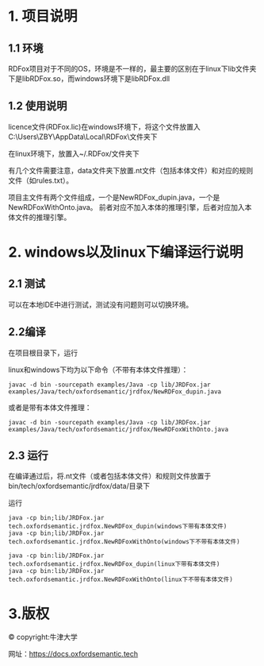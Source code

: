 # 1. 项目说明
## 1.1 环境
RDFox项目对于不同的OS，环境是不一样的，最主要的区别在于linux下lib文件夹下是libRDFox.so，而windows环境下是libRDFox.dll

## 1.2 使用说明
licence文件(RDFox.lic)在windows环境下，将这个文件放置入C:\Users\ZBY\AppData\Local\RDFox\文件夹下

在linux环境下，放置入~/.RDFox/文件夹下

有几个文件需要注意，data文件夹下放置.nt文件（包括本体文件）和对应的规则文件（如rules.txt）。

项目主文件有两个文件组成，一个是NewRDFox_dupin.java，一个是NewRDFoxWithOnto.java。
前者对应不加入本体的推理引擎，后者对应加入本体文件的推理引擎。

# 2. windows以及linux下编译运行说明
## 2.1 测试
可以在本地IDE中进行测试，测试没有问题则可以切换环境。

## 2.2编译
在项目根目录下，运行

linux和windows下均为以下命令（不带有本体文件推理）：
```
javac -d bin -sourcepath examples/Java -cp lib/JRDFox.jar examples/Java/tech/oxfordsemantic/jrdfox/NewRDFox_dupin.java
```

或者是带有本体文件推理：
```
javac -d bin -sourcepath examples/Java -cp lib/JRDFox.jar examples/Java/tech/oxfordsemantic/jrdfox/NewRDFoxWithOnto.java
```

## 2.3 运行
在编译通过后，将.nt文件（或者包括本体文件）和规则文件放置于bin/tech/oxfordsemantic/jrdfox/data/目录下

运行

```
java -cp bin;lib/JRDFox.jar tech.oxfordsemantic.jrdfox.NewRDFox_dupin(windows下带有本体文件)
java -cp bin;lib/JRDFox.jar tech.oxfordsemantic.jrdfox.NewRDFoxWithOnto(windows下不带有本体文件)

java -cp bin:lib/JRDFox.jar tech.oxfordsemantic.jrdfox.NewRDFox_dupin(linux下带有本体文件)
java -cp bin:lib/JRDFox.jar tech.oxfordsemantic.jrdfox.NewRDFoxWithOnto(linux下不带有本体文件)
```

# 3.版权
&copy; copyright:牛津大学

网址：https://docs.oxfordsemantic.tech